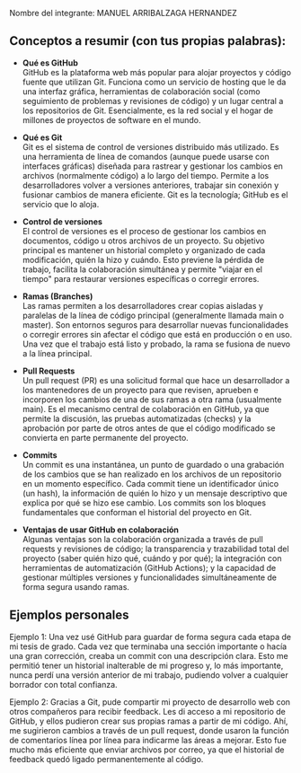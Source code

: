 Nombre del integrante: MANUEL ARRIBALZAGA HERNANDEZ

## Conceptos a resumir (con tus propias palabras):

- **Qué es GitHub**  
GitHub es la plataforma web más popular para alojar proyectos y código fuente que utilizan Git. Funciona como un servicio de hosting que le da una interfaz gráfica, herramientas de colaboración social (como seguimiento de problemas y revisiones de código) y un lugar central a los repositorios de Git. Esencialmente, es la red social y el hogar de millones de proyectos de software en el mundo.

- **Qué es Git**  
Git es el sistema de control de versiones distribuido más utilizado. Es una herramienta de línea de comandos (aunque puede usarse con interfaces gráficas) diseñada para rastrear y gestionar los cambios en archivos (normalmente código) a lo largo del tiempo. Permite a los desarrolladores volver a versiones anteriores, trabajar sin conexión y fusionar cambios de manera eficiente. Git es la tecnología; GitHub es el servicio que lo aloja.

- **Control de versiones**  
El control de versiones es el proceso de gestionar los cambios en documentos, código u otros archivos de un proyecto. Su objetivo principal es mantener un historial completo y organizado de cada modificación, quién la hizo y cuándo. Esto previene la pérdida de trabajo, facilita la colaboración simultánea y permite "viajar en el tiempo" para restaurar versiones específicas o corregir errores.

- **Ramas (Branches)**  
Las ramas permiten a los desarrolladores crear copias aisladas y paralelas de la línea de código principal (generalmente llamada main o master). Son entornos seguros para desarrollar nuevas funcionalidades o corregir errores sin afectar el código que está en producción o en uso. Una vez que el trabajo está listo y probado, la rama se fusiona de nuevo a la línea principal.

- **Pull Requests**  
Un pull request (PR) es una solicitud formal que hace un desarrollador a los mantenedores de un proyecto para que revisen, aprueben e incorporen los cambios de una de sus ramas a otra rama (usualmente main). Es el mecanismo central de colaboración en GitHub, ya que permite la discusión, las pruebas automatizadas (checks) y la aprobación por parte de otros antes de que el código modificado se convierta en parte permanente del proyecto.

- **Commits**  
Un commit es una instantánea, un punto de guardado o una grabación de los cambios que se han realizado en los archivos de un repositorio en un momento específico. Cada commit tiene un identificador único (un hash), la información de quién lo hizo y un mensaje descriptivo que explica por qué se hizo ese cambio. Los commits son los bloques fundamentales que conforman el historial del proyecto en Git.

- **Ventajas de usar GitHub en colaboración**  
Algunas ventajas son la colaboración organizada a través de pull requests y revisiones de código; la transparencia y trazabilidad total del proyecto (saber quién hizo qué, cuándo y por qué); la integración con herramientas de automatización (GitHub Actions); y la capacidad de gestionar múltiples versiones y funcionalidades simultáneamente de forma segura usando ramas.

## Ejemplos personales

Ejemplo 1:
Una vez usé GitHub para guardar de forma segura cada etapa de mi tesis de grado. Cada vez que terminaba una sección importante o hacía una gran corrección, creaba un commit con una descripción clara. Esto me permitió tener un historial inalterable de mi progreso y, lo más importante, nunca perdí una versión anterior de mi trabajo, pudiendo volver a cualquier borrador con total confianza.

Ejemplo 2:
Gracias a Git, pude compartir mi proyecto de desarrollo web con otros compañeros para recibir feedback. Les di acceso a mi repositorio de GitHub, y ellos pudieron crear sus propias ramas a partir de mi código. Ahí, me sugirieron cambios a través de un pull request, donde usaron la función de comentarios línea por línea para indicarme las áreas a mejorar. Esto fue mucho más eficiente que enviar archivos por correo, ya que el historial de feedback quedó ligado permanentemente al código.
